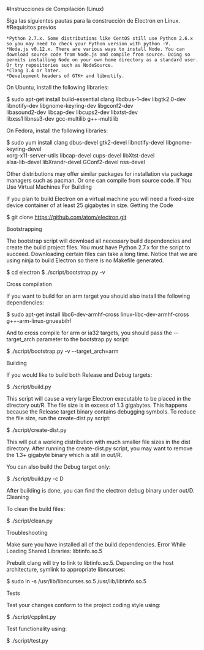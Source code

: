 #Instrucciones de Compilación (Linux)

Siga las siguientes pautas para la construcción de Electron en Linux.
#Requisitos previos

    *Python 2.7.x. Some distributions like CentOS still use Python 2.6.x so you may need to check your Python version with python -V.
    *Node.js v0.12.x. There are various ways to install Node. You can download source code from Node.js and compile from source. Doing so permits installing Node on your own home directory as a standard user. Or try repositories such as NodeSource.
    *Clang 3.4 or later.
    *Development headers of GTK+ and libnotify.

On Ubuntu, install the following libraries:

$ sudo apt-get install build-essential clang libdbus-1-dev libgtk2.0-dev \
                       libnotify-dev libgnome-keyring-dev libgconf2-dev \
                       libasound2-dev libcap-dev libcups2-dev libxtst-dev \
                       libxss1 libnss3-dev gcc-multilib g++-multilib

On Fedora, install the following libraries:

$ sudo yum install clang dbus-devel gtk2-devel libnotify-devel libgnome-keyring-devel \
                   xorg-x11-server-utils libcap-devel cups-devel libXtst-devel \
                   alsa-lib-devel libXrandr-devel GConf2-devel nss-devel

Other distributions may offer similar packages for installation via package managers such as pacman. Or one can compile from source code.
If You Use Virtual Machines For Building

If you plan to build Electron on a virtual machine you will need a fixed-size device container of at least 25 gigabytes in size.
Getting the Code

$ git clone https://github.com/atom/electron.git

Bootstrapping

The bootstrap script will download all necessary build dependencies and create the build project files. You must have Python 2.7.x for the script to succeed. Downloading certain files can take a long time. Notice that we are using ninja to build Electron so there is no Makefile generated.

$ cd electron
$ ./script/bootstrap.py -v

Cross compilation

If you want to build for an arm target you should also install the following dependencies:

$ sudo apt-get install libc6-dev-armhf-cross linux-libc-dev-armhf-cross \
                       g++-arm-linux-gnueabihf

And to cross compile for arm or ia32 targets, you should pass the --target_arch parameter to the bootstrap.py script:

$ ./script/bootstrap.py -v --target_arch=arm

Building

If you would like to build both Release and Debug targets:

$ ./script/build.py

This script will cause a very large Electron executable to be placed in the directory out/R. The file size is in excess of 1.3 gigabytes. This happens because the Release target binary contains debugging symbols. To reduce the file size, run the create-dist.py script:

$ ./script/create-dist.py

This will put a working distribution with much smaller file sizes in the dist directory. After running the create-dist.py script, you may want to remove the 1.3+ gigabyte binary which is still in out/R.

You can also build the Debug target only:

$ ./script/build.py -c D

After building is done, you can find the electron debug binary under out/D.
Cleaning

To clean the build files:

$ ./script/clean.py

Troubleshooting

Make sure you have installed all of the build dependencies.
Error While Loading Shared Libraries: libtinfo.so.5

Prebulit clang will try to link to libtinfo.so.5. Depending on the host architecture, symlink to appropriate libncurses:

$ sudo ln -s /usr/lib/libncurses.so.5 /usr/lib/libtinfo.so.5

Tests

Test your changes conform to the project coding style using:

$ ./script/cpplint.py

Test functionality using:

$ ./script/test.py


